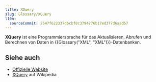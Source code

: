 ```yaml
---
title: XQuery
slug: Glossary/XQuery
l10n:
  sourceCommit: 2547f622337d6cbf8c3794776b17ed377d6aad57
---
```


**XQuery** ist eine Programmiersprache für das Aktualisieren, Abrufen und Berechnen von Daten in {{Glossary("XML", "XML")}}-Datenbanken.

## Siehe auch

- [Offizielle Website](https://www.w3.org/XML/Query/)
- [XQuery](https://en.wikipedia.org/wiki/XQuery) auf Wikipedia
